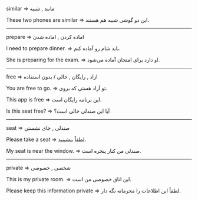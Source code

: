 similar => مانند , شبیه

These two phones are similar => این دو گوشی شبیه هم هستند.

----------

prepare => اماده کردن , اماده شدن

I need to prepare dinner. => باید شام رو آماده کنم.

She is preparing for the exam. => او دارد برای امتحان آماده می‌شود.

----------

free => ازاد , رایگان , خالی / بدون استفاده

You are free to go. => تو آزاد هستی که بروی.

This app is free => این برنامه رایگان است.

Is this seat free? => آیا این صندلی خالی است؟

----------

seat => صندلی , جای نشستن

Please take a seat => لطفاً بنشینید.

My seat is near the window. => صندلی من کنار پنجره است.

----------

private => شخصی , خصوصی

This is my private room. => این اتاق خصوصی من است.

Please keep this information private => لطفاً این اطلاعات را محرمانه نگه دار.
